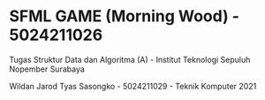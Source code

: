 # SFML GAME (Morning Wood) - 5024211026
Tugas Struktur Data dan Algoritma (A) - Institut Teknologi Sepuluh Nopember Surabaya

Wildan Jarod Tyas Sasongko - 5024211029 - Teknik Komputer 2021
